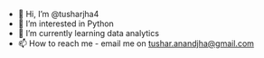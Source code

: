- 👋 Hi, I’m @tusharjha4
- 👀 I’m interested in Python 
- 🌱 I’m currently learning data analytics
- 📫 How to reach me - email me on tushar.anandjha@gmail.com

<!---
tusharjha4/tusharjha4 is a ✨ special ✨ repository because its `README.md` (this file) appears on your GitHub profile.
You can click the Preview link to take a look at your changes.
--->
